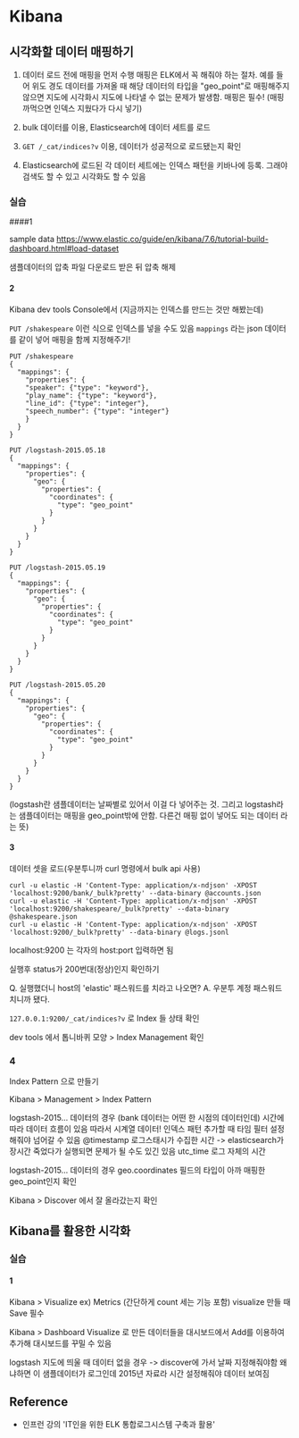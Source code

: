 # Kibana

## 시각화할 데이터 매핑하기

1. 데이터 로드 전에 매핑을 먼저 수행
매핑은 ELK에서 꼭 해줘야 하는 절차. 예를 들어 위도 경도 데이터를 가져올 때 해당 데이터의 타입을 "geo_point"로 매핑해주지 않으면 지도에 시각화시 지도에 나타낼 수 없는 문제가 발생함. 매핑은 필수!
(매핑 까먹으면 인덱스 지웠다가 다시 넣기)

2. bulk 데이터를 이용, Elasticsearch에 데이터 세트를 로드

3. `GET /_cat/indices?v` 이용, 데이터가 성공적으로 로드됐는지 확인

4. Elasticsearch에 로드된 각 데이터 세트에는 인덱스 패턴을 키바나에 등록. 그래야 검색도 할 수 있고 시각화도 할 수 있음


### 실습

####1

sample data <https://www.elastic.co/guide/en/kibana/7.6/tutorial-build-dashboard.html#load-dataset>

샘플데이터의 압축 파일 다운로드 받은 뒤 압축 해제

#### 2

Kibana dev tools Console에서 (지금까지는 인덱스를 만드는 것만 해봤는데)

`PUT /shakespeare` 이런 식으로 인덱스를 넣을 수도 있음
`mappings` 라는 json 데이터를 같이 넣어 매핑을 함께 지정해주기!

```
PUT /shakespeare
{
  "mappings": {
    "properties": {
    "speaker": {"type": "keyword"},
    "play_name": {"type": "keyword"},
    "line_id": {"type": "integer"},
    "speech_number": {"type": "integer"}
    }
  }
}

PUT /logstash-2015.05.18
{
  "mappings": {
    "properties": {
      "geo": {
        "properties": {
          "coordinates": {
            "type": "geo_point"
          }
        }
      }
    }
  }
}

PUT /logstash-2015.05.19
{
  "mappings": {
    "properties": {
      "geo": {
        "properties": {
          "coordinates": {
            "type": "geo_point"
          }
        }
      }
    }
  }
}

PUT /logstash-2015.05.20
{
  "mappings": {
    "properties": {
      "geo": {
        "properties": {
          "coordinates": {
            "type": "geo_point"
          }
        }
      }
    }
  }
}
```

(logstash란 샘플데이터는 날짜별로 있어서 이걸 다 넣어주는 것. 그리고 logstash라는 샘플데이터는 매핑을 geo_point밖에 안함. 다른건 매핑 없이 넣어도 되는 데이터 라는 뜻)

#### 3

데이터 셋을 로드(우분투니까 curl 명령에서 bulk api 사용)

```shell script
curl -u elastic -H 'Content-Type: application/x-ndjson' -XPOST 'localhost:9200/bank/_bulk?pretty' --data-binary @accounts.json
curl -u elastic -H 'Content-Type: application/x-ndjson' -XPOST 'localhost:9200/shakespeare/_bulk?pretty' --data-binary @shakespeare.json
curl -u elastic -H 'Content-Type: application/x-ndjson' -XPOST 'localhost:9200/_bulk?pretty' --data-binary @logs.jsonl
```

localhost:9200 는 각자의 host:port 입력하면 됨

실행후 status가 200번대(정상)인지 확인하기

Q. 실행했더니 host의 'elastic' 패스워드를 치라고 나오면?
A. 우분투 계정 패스워드 치니까 됐다.

`127.0.0.1:9200/_cat/indices?v` 로 Index 들 상태 확인

dev tools 에서 톱니바퀴 모양 > Index Management 확인

### 4

Index Pattern 으로 만들기

Kibana > Management > Index Pattern

logstash-2015... 데이터의 경우 (bank 데이터는 어떤 한 시점의 데이터인데) 시간에 따라 데이터 흐름이 있음 따라서 시계열 데이터! 인덱스 패턴 추가할 때 타임 필터 설정해줘야 넘어갈 수 있음
@timestamp 로그스태시가 수집한 시간 -> elasticsearch가 장시간 죽었다가 실행되면 문제가 될 수도 있긴 있음
utc_time 로그 자체의 시간

logstash-2015... 데이터의 경우 geo.coordinates 필드의 타입이 아까 매핑한 geo_point인지 확인

Kibana > Discover 에서 잘 올라갔는지 확인



## Kibana를 활용한 시각화

### 실습

#### 1

Kibana > Visualize
ex) Metrics (간단하게 count 세는 기능 포함)
visualize 만들 때 Save 필수

Kibana > Dashboard
Visualize 로 만든 데이터들을 대시보드에서 Add를 이용하여 추가해 대시보드를 꾸밀 수 있음

logstash 지도에 띄울 때 데이터 없을 경우 -> discover에 가서 날짜 지정해줘야함
왜냐하면 이 샘플데이터가 로그인데 2015년 자료라 시간 설정해줘야 데이터 보여짐




## Reference

* 인프런 강의 'IT인을 위한 ELK 통합로그시스템 구축과 활용'
